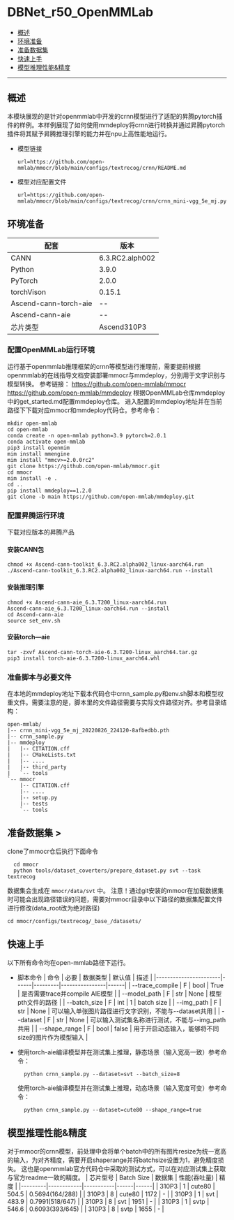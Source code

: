 # DBNet_r50_OpenMMLab

- [概述](#ABSTRACT)
- [环境准备](#ENV_PREPARE)
- [准备数据集](#DATASET_PREPARE)
- [快速上手](#QUICK_START)
- [模型推理性能&精度](#INFER_PERFORM)
  
***

## 概述 <a name="ABSTRACT"></a>
本模块展现的是针对openmmlab中开发的crnn模型进行了适配的昇腾pytorch插件的样例。本样例展现了如何使用mmdeploy将crnn进行转换并通过昇腾pytorch插件将其赋予昇腾推理引擎的能力并在npu上高性能地运行。
- 模型链接
    ```
    url=https://github.com/open-mmlab/mmocr/blob/main/configs/textrecog/crnn/README.md
    ```
- 模型对应配置文件
    ```
    url=https://github.com/open-mmlab/mmocr/blob/main/configs/textrecog/crnn/crnn_mini-vgg_5e_mj.py
    ```

## 环境准备 <a name="ENV_PREPARE"></a>
| 配套                   | 版本            | 
|-----------------------|-----------------| 
| CANN                  | 6.3.RC2.alph002 | 链接                                                          |
| Python                | 3.9.0           |                                                           
| PyTorch               | 2.0.0           |
| torchVison            | 0.15.1          |-
| Ascend-cann-torch-aie | --
| Ascend-cann-aie       | --
| 芯片类型               | Ascend310P3     |
### 配置OpenMMLab运行环境
运行基于openmmlab推理框架的crnn等模型进行推理前，需要提前根据openmmlab的在线指导文档安装部署mmocr与mmdeploy，分别用于文字识别与模型转换。
参考链接：
https://github.com/open-mmlab/mmocr
https://github.com/open-mmlab/mmdeploy
根据OpenMMLab仓库mmdeploy中的get_started.md配置mmdeploy仓库。
进入配置的mmdeploy地址并在当前路径下下载对应mmocr和mmdeploy代码仓。参考命令：
```
mkdir open-mmlab
cd open-mmlab
conda create -n open-mmlab python=3.9 pytorch=2.0.1
conda activate open-mmlab
pip3 install openmim
mim install mmengine
mim install "mmcv>=2.0.0rc2"
git clone https://github.com/open-mmlab/mmocr.git
cd mmocr
mim install -e .
cd ..
pip install mmdeploy==1.2.0
git clone -b main https://github.com/open-mmlab/mmdeploy.git

```

### 配置昇腾运行环境
下载对应版本的昇腾产品
#### 安装CANN包

```
chmod +x Ascend-cann-toolkit_6.3.RC2.alpha002_linux-aarch64.run 
./Ascend-cann-toolkit_6.3.RC2.alpha002_linux-aarch64.run --install
```

#### 安装推理引擎

```
chmod +x Ascend-cann-aie_6.3.T200_linux-aarch64.run
Ascend-cann-aie_6.3.T200_linux-aarch64.run --install
cd Ascend-cann-aie
source set_env.sh
```

#### 安装torch—aie

```
tar -zxvf Ascend-cann-torch-aie-6.3.T200-linux_aarch64.tar.gz
pip3 install torch-aie-6.3.T200-linux_aarch64.whl
```


### 准备脚本与必要文件
在本地的mmdeploy地址下载本代码仓中crnn_sample.py和env.sh脚本和模型权重文件。需要注意的是，脚本里的文件路径需要与实际文件路径对齐。参考目录结构：
```
open-mmlab/
|-- crnn_mini-vgg_5e_mj_20220826_224120-8afbedbb.pth
|-- crnn_sample.py
|-- mmdeploy
|   |-- CITATION.cff
|   |-- CMakeLists.txt
|   |-- ....
|   |-- third_party
|   `-- tools
`-- mmocr
    |-- CITATION.cff
    |-- ....
    |-- setup.py
    |-- tests
    `-- tools
```



## 准备数据集 <a name="DATASET_PREPARE"></a>>
clone了mmocr仓后执行下面命令
```
  cd mmocr
  python tools/dataset_coverters/prepare_dataset.py svt --task textrecog
```
数据集会生成在 ```mmocr/data/svt``` 中。
注意！通过git安装的mmocr在加载数据集时可能会出现路径错误的问题，需要对mmocr目录中以下路径的数据集配置文件进行修改(data_root改为绝对路径)
```
cd mmocr/configs/textrecog/_base_/datasets/
```

## 快速上手 <a name="QUICK_START"></a>
以下所有命令均在open-mmlab路径下运行。
- 脚本命令
  | 命令                  | 必要 | 数据类型 | 默认值          | 描述 | 
  |-----------------------|------|---------|----------------|------|
  | --trace_compile       | F    | bool    | True           | 是否需要trace并compile AIE模型 |
  | --model_path          | F    | str     | None           | 模型pth文件的路径 |
  | --batch_size          | F    | int     | 1              | batch size |
  | --img_path            | F    | str     | None              | 可以输入单张图片路径进行文字识别，不能与--dataset共用 |
  | --dataset             | F    | str     | None              | 可以输入测试集名称进行测试，不能与--img_path共用 |
  | --shape_range         | F    | bool    | false              | 用于开启动态输入，能够将不同size的图片作为模型输入 |

- 使用torch-aie编译模型并在测试集上推理，静态场景（输入宽高一致）参考命令：
  ```
    python crnn_sample.py --dataset=svt --batch_size=8
  ```
  使用torch-aie编译模型并在测试集上推理，动态场景（输入宽度可变）参考命令：
  ```
    python crnn_sample.py --dataset=cute80 --shape_range=true
  ```


## 模型推理性能&精度 <a name="INFER_PERFORM"></a>
对于mmocr的crnn模型，前处理中会将单个batch中的所有图片resize为统一宽高的输入，为对齐精度，需要开启shaperange并将batchsize设置为1，避免精度损失。
这也是openmmlab官方代码仓中采取的测试方式，可以在对应测试集上获取与官方readme一致的精度。
| 芯片型号 | Batch Size | 数据集    | 性能(吞吐量) | 精度 |
|---------|------------|-----------|------|------|
| 310P3   | 1          | cute80 | 504.5 | 0.5694(164/288) |
| 310P3   | 8          | cute80 | 1172 | - |
| 310P3   | 1          | svt | 483.9 | 0.7991(518/647) |
| 310P3   | 8          | svt | 1951 | - |
| 310P3   | 1          | svtp | 546.6 | 0.6093(393/645) |
| 310P3   | 8          | svtp | 1655 | - |